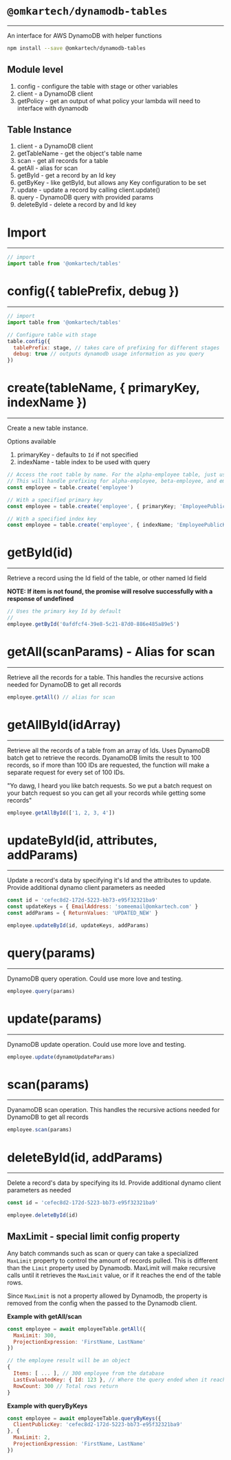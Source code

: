 # `@omkartech/dynamodb-tables`
---
An interface for AWS DynamoDB with helper functions


```bash
npm install --save @omkartech/dynamodb-tables
```

## Module level ##
1. config - configure the table with stage or other variables
2. client - a DynamoDB client
3. getPolicy - get an output of what policy your lambda will need to interface with dynamodb

## Table Instance ##
1. client - a DynamoDB client
2. getTableName - get the object's table name
3. scan - get all records for a table
4. getAll - alias for scan
5. getById - get a record by an Id key
6. getByKey - like getById, but allows any Key configuration to be set
7. update - update a record by calling client.update()
8. query - DynamoDB query with provided params
9. deleteById - delete a record by and Id key

# Import #
---

```javascript
// import
import table from '@omkartech/tables'
```


# config({ tablePrefix, debug }) #
---

```javascript
// import
import table from '@omkartech/tables'

// Configure table with stage
table.config({
  tablePrefix: stage, // takes care of prefixing for different stages
  debug: true // outputs dynamodb usage information as you query
})


```

# create(tableName, { primaryKey, indexName }) #
---
Create a new table instance.

Options available

1. primaryKey - defaults to `Id` if not specified
2. indexName - table index to be used with query

```javascript
// Access the root table by name. For the alpha-employee table, just user the name employee
// This will handle prefixing for alpha-employee, beta-employee, and employee on it's own
const employee = table.create('employee')

// With a specified primary key
const employee = table.create('employee', { primaryKey; 'EmployeePublicKey' })

// With a specified index key
const employee = table.create('employee', { indexName; 'EmployeePublicKey-index' })

```


# getById(id) #
---

Retrieve a record using the Id field of the table, or other named Id field

**NOTE: If item is not found, the promise will resolve successfully with a response of undefined**

```javascript
// Uses the primary key Id by default
//
employee.getById('0afdfcf4-39e8-5c21-87d0-886e485a89e5')
```


# getAll(scanParams) - Alias for scan #
---

Retrieve all the records for a table.  This handles the recursive actions needed for DynamoDB to get all records
```javascript
employee.getAll() // alias for scan
```


# getAllById(idArray) #
---

Retrieve all the records of a table from an array of Ids.  Uses DynamoDB batch get to retrieve the records.  DyanamoDB limits the result to 100 records, so if more than 100 IDs are requested, the function will make a separate request for every set of 100 IDs.


"Yo dawg, I heard you like batch requests.  So we put a batch request on your batch request so you can get all your records while getting some records"

```javascript
employee.getAllById(['1, 2, 3, 4'])
```


# updateById(id, attributes, addParams) #
---

Update a record's data by specifying it's Id and the attributes to update. Provide additional dynamo client parameters as needed

```javascript
const id = 'cefec8d2-172d-5223-bb73-e95f32321ba9'
const updateKeys = { EmailAddress: 'someemail@omkartech.com' }
const addParams = { ReturnValues: 'UPDATED_NEW' }

employee.updateById(id, updateKeys, addParams)
```


# query(params) #
---

DynamoDB query operation.  Could use more love and testing.
```javascript
employee.query(params)
```


# update(params) #
---

DynamoDB update operation.  Could use more love and testing.
```javascript
employee.update(dynamoUpdateParams)
```

# scan(params) #
---

DyanamoDB scan operation.  This handles the recursive actions needed for DynamoDB to get all records
```javascript
employee.scan(params)
```

# deleteById(id, addParams) #
---

Delete a record's data by specifying its Id. Provide additional dynamo client parameters as needed

```javascript
const id = 'cefec8d2-172d-5223-bb73-e95f32321ba9'

employee.deleteById(id)
```


## MaxLimit - special limit config property

Any batch commands such as scan or query can take a specialized `MaxLimit` property to control the amount of records pulled. This is different than the `Limit` property used by Dynamodb. MaxLimit will make recursive calls until it retrieves the `MaxLimit` value, or if it reaches the end of the table rows. 

Since `MaxLimit` is not a property allowed by Dynamodb, the property is removed from the config when the passed to the Dynamodb client. 

**Example with getAll/scan**
```js
const employee = await employeeTable.getAll({ 
  MaxLimit: 300, 
  ProjectionExpression: 'FirstName, LastName' 
})

// the employee result will be an object
{
  Items: [ ... ], // 300 employee from the database
  LastEvaluatedKey: { Id: 123 }, // Where the query ended when it reached the limit. LastEvaluatedKey can change as the table size changes.
  RowCount: 300 // Total rows return 
}
```

**Example with queryByKeys**
```js
const employee = await employeeTable.queryByKeys({
  ClientPublicKey: 'cefec8d2-172d-5223-bb73-e95f32321ba9'
}, { 
  MaxLimit: 2, 
  ProjectionExpression: 'FirstName, LastName' 
})
```

